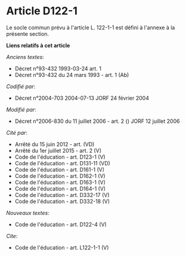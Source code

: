 # Article D122-1

Le socle commun prévu à l'article L. 122-1-1 est défini à l'annexe à la présente section.

**Liens relatifs à cet article**

_Anciens textes_:

  - Décret n°93-432 1993-03-24 art. 1
  - Décret n°93-432 du 24 mars 1993 - art. 1 (Ab)

_Codifié par_:

  - Décret n°2004-703 2004-07-13 JORF 24 février 2004

_Modifié par_:

  - Décret n°2006-830 du 11 juillet 2006 - art. 2 () JORF 12 juillet 2006

_Cité par_:

  - Arrêté du 15 juin 2012 - art. (VD)
  - Arrêté du 1er juillet 2015 - art. 2 (V)
  - Code de l'éducation - art. D123-1 (V)
  - Code de l'éducation - art. D131-11 (VD)
  - Code de l'éducation - art. D161-1 (V)
  - Code de l'éducation - art. D162-1 (V)
  - Code de l'éducation - art. D163-1 (V)
  - Code de l'éducation - art. D164-1 (V)
  - Code de l'éducation - art. D332-17 (V)
  - Code de l'éducation - art. D332-18 (V)

_Nouveaux textes_:

  - Code de l'éducation - art. D122-4 (V)

_Cite_:

  - Code de l'éducation - art. L122-1-1 (V)
